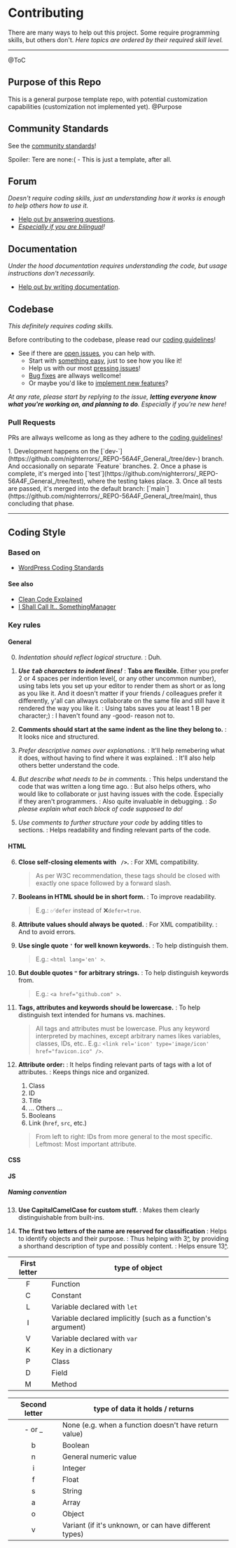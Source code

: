 # Contributing

There are many ways to help out this project. Some require programming skills, but others don't. *Here topics are ordered by their required skill level.*

---

<?>
@ToC
<?/?>

## Purpose of this Repo

<?>
This is a general purpose template repo, with potential customization capabilities (customization not implemented yet).
<?/?>

<?>
@Purpose
<?/?>

## Community Standards

See the [community standards](https://github.com/nighterrors/_REPO-56A4F_General_/blob/main/CODE_OF_CONDUCT.md)!

<?>
Spoiler: Tere are none:( - This is just a template, after all.
<?/?>

## Forum

*Doesn't require coding skills, just an understanding how it works is enough to help others how to use it.*

- [Help out by answering questions](https://github.com/nighterrors/_REPO-56A4F_General_/discussions/categories/q-a).
- *[Especially if you are bilingual](https://github.com/nighterrors/_REPO-56A4F_General_/discussions/categories/foreign-help)!*

## Documentation

*Under the hood documentation requires understanding the code, but usage instructions don't necessarily.*

- [Help out by writing documentation](https://github.com/nighterrors/_REPO-56A4F_General_/wiki).

## Codebase

*This definitely requires coding skills.*

Before contributing to the codebase, please read our [coding guidelines](#Coding-Style)!

- See if there are [open issues](https://github.com/nighterrors/_REPO-56A4F_General_/issues?q=is%3Aopen+is%3Aissue), you can help with.
	- Start with [something easy](https://github.com/nighterrors/_REPO-56A4F_General_/labels/good%20first%20issue), just to see how you like it!
	- Help us with our most [pressing issues](https://github.com/nighterrors/_REPO-56A4F_General_/labels/help%20wanted)!
	- [Bug fixes](https://github.com/nighterrors/_REPO-56A4F_General_/labels/bug) are allways wellcome!
	- Or maybe you'd like to [implement new features](https://github.com/nighterrors/_REPO-56A4F_General_/labels/enhancement)?

*At any rate, please start by replying to the issue, **letting everyone know what you're working on, and planning to do**. Especially if you're new here!*

### Pull Requests

PRs are allways wellcome as long as they adhere to the [coding guidelines](#Coding-Style)!

<?>
1. Development happens on the [`dev-`](https://github.com/nighterrors/_REPO-56A4F_General_/tree/dev-) branch. And occasionally on separate `Feature` branches.
2. Once a phase is complete, it's merged into [`test`](https://github.com/nighterrors/_REPO-56A4F_General_/tree/test), where the testing takes place.
3. Once all tests are passed, it's merged into the default branch: [`main`](https://github.com/nighterrors/_REPO-56A4F_General_/tree/main), thus concluding that phase.
<?/?>

---

## Coding Style

### Based on

- [WordPress Coding Standards](https://codex.wordpress.org/WordPress_Coding_Standards#Indentation)

#### See also

- [Clean Code Explained](https://www.freecodecamp.org/news/clean-coding-for-beginners/)
- [I Shall Call It.. SomethingManager](https://blog.codinghorror.com/i-shall-call-it-somethingmanager/)

### Key rules

#### General

0. *Indentation should reflect logical structure.*
	:	Duh.

0. ***Use <kbd>tab</kbd> characters to indent lines!***
	:	**Tabs are flexible.** Either you prefer 2 or 4 spaces per indention level(, or any other uncommon number), using tabs lets you set up your editor to render them as short or as long as you like it. And it doesn't matter if your friends / colleagues prefer it differently, y'all can allways collaborate on the same file and still have it rendered the way you like it.
	:	Using tabs saves you at least 1 B per character;)
	:	I haven't found any -good- reason not to.

0. **Comments should start at the same indent as the line they belong to.**
	:	It looks nice and structured.

0. *Prefer descriptive names over explanations.*
	:	It'll help remebering what it does, without having to find where it was explained.
	:	It'll also help others better understand the code.

0. *But describe what needs to be in comments.*
	:	This helps understand the code that was written a long time ago.
	:	But also helps others, who would like to collaborate or just having issues with the code. Especially if they aren't programmers.
	:	Also quite invaluable in debugging.
	:	*So please explain what each block of code supposed to do!*

0. *Use comments to further structure your code* by adding titles to sections.
	:	Helps readability and finding relevant parts of the code.

#### HTML

6. **Close self-closing elements with ` />`.**
	:	For XML compatibility.
	>	As per W3C recommendation, these tags should be closed with exactly one space followed by a forward slash.

6. **Booleans in HTML should be in short form.**
	:	To improve readability.
	>	E.g.: ✅`defer` instead of ❌`defer=true`.

6. **Attribute values should always be quoted.**
	:	For XML compatibility.
	:	And to avoid errors.

6. **Use single quote `'` for well known keywords.**
	:	To help distinguish them.
	>	E.g.: `<html lang='en' >`.

6. **But double quotes `"` for arbitrary strings.**
	:	To help distinguish keywords from.
	>	E.g.: `<a href="github.com" >`.

6. **Tags, attributes and keywords should be lowercase.**
	:	To help distinguish text intended for humans vs. machines.
	>	All tags and attributes must be lowercase. Plus any keyword interpreted by machines, except arbitrary names likes variables, classes, IDs, etc..
	>	E.g.: `<link rel='icon' type='image/icon' href="favicon.ico" />`.

6. **Attribute order:**
	:	It helps finding relevant parts of tags with a lot of attributes.
	:	Keeps things nice and organized.

	1. Class
	2. ID
	3. Title
	4. ... Others ...
	5. Booleans
	6. Link (`href`, `src`, etc.)

	>	From left to right: IDs from more general to the most specific.
	>	Leftmost: Most important attribute.

#### CSS

<!--TODO-->

#### JS

<!--TODO-->

##### Naming convention

13. **Use CapitalCamelCase for custom stuff.**
	:	Makes them clearly distinguishable from built-ins.

13. **The first two letters of the name are reserved for classification**
	:	Helps to identify objects and their purpose.
	:	Thus helping with 3<a title="Add descriptive names to stuff" href="#AgDescriptiveNames">^</a>, by providing a shorthand description of type and possibly content.
	:	Helps ensure 13<a title="CapitalCamelCase" href="#AjCapitalCamelCase">^</a>.

|First letter	|type of object													|
|:--:			|--																|
|F				|Function														|
|C				|Constant														|
|L				|Variable declared with `let`									|
|I				|Variable declared implicitly (such as a function's argument)	|
|V				|Variable declared with `var`									|
|K				|Key in a dictionary											|
|P				|Class															|
|D				|Field															|
|M				|Method															|

|Second letter	|type of data it holds / returns								|
|:--:			|--																|
|- or _			|None (e.g. when a function doesn't have return value)			|
|b				|Boolean														|
|n				|General numeric value											|
|i				|Integer														|
|f				|Float															|
|s				|String															|
|a				|Array															|
|o				|Object															|
|v				|Variant (if it's unknown, or can have different types)			|
